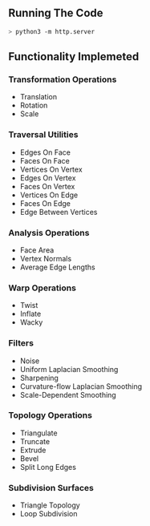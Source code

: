 
## Running The Code
```bash
> python3 -m http.server
```

## Functionality Implemeted

### Transformation Operations
- Translation
- Rotation
- Scale

### Traversal Utilities
- Edges On Face
- Faces On Face
- Vertices On Vertex
- Edges On Vertex
- Faces On Vertex
- Vertices On Edge
- Faces On Edge
- Edge Between Vertices

### Analysis Operations
- Face Area
- Vertex Normals
- Average Edge Lengths

### Warp Operations
- Twist
- Inflate
- Wacky

### Filters
- Noise
- Uniform Laplacian Smoothing
- Sharpening
- Curvature-flow Laplacian Smoothing
- Scale-Dependent Smoothing

### Topology Operations
- Triangulate
- Truncate
- Extrude
- Bevel
- Split Long Edges

### Subdivision Surfaces
- Triangle Topology
- Loop Subdivision


